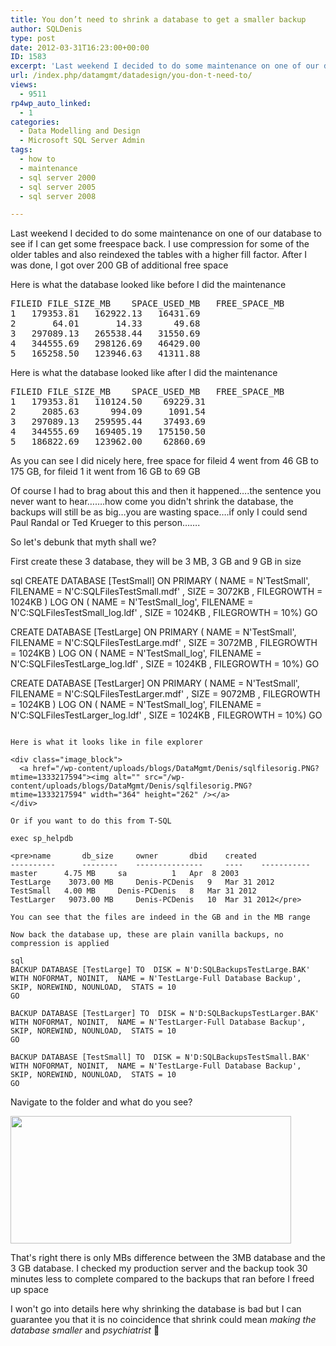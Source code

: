 ```yaml
---
title: You don’t need to shrink a database to get a smaller backup
author: SQLDenis
type: post
date: 2012-03-31T16:23:00+00:00
ID: 1583
excerpt: 'Last weekend I decided to do some maintenance on one of our database to see if I can get some freespace back. I use compression for some of the older tables and also reindexed the tables with a higher fill factor. After I was done, I got over 200 GB of&hellip;'
url: /index.php/datamgmt/datadesign/you-don-t-need-to/
views:
  - 9511
rp4wp_auto_linked:
  - 1
categories:
  - Data Modelling and Design
  - Microsoft SQL Server Admin
tags:
  - how to
  - maintenance
  - sql server 2000
  - sql server 2005
  - sql server 2008

---
```

Last weekend I decided to do some maintenance on one of our database to see if I can get some freespace back. I use compression for some of the older tables and also reindexed the tables with a higher fill factor. After I was done, I got over 200 GB of additional free space

Here is what the database looked like before I did the maintenance

<pre>FILEID	FILE_SIZE_MB	SPACE_USED_MB	FREE_SPACE_MB
1	179353.81	162922.13	16431.69
2	    64.01	    14.33	   49.68
3	297089.13	265538.44	31550.69
4	344555.69	298126.69	46429.00
5	165258.50	123946.63	41311.88</pre>

Here is what the database looked like after I did the maintenance

<pre>FILEID	FILE_SIZE_MB	SPACE_USED_MB	FREE_SPACE_MB
1	179353.81	110124.50	 69229.31
2	  2085.63	   994.09	  1091.54
3	297089.13	259595.44	 37493.69
4	344555.69	169405.19	175150.50
5	186822.69	123962.00	 62860.69</pre>

As you can see I did nicely here, free space for fileid 4 went from 46 GB to 175 GB, for fileid 1 it went from 16 GB to 69 GB

Of course I had to brag about this and then it happened….the sentence you never want to hear…….how come you didn't shrink the database, the backups will still be as big…you are wasting space….if only I could send Paul Randal or Ted Krueger to this person…….

So let's debunk that myth shall we?

First create these 3 database, they will be 3 MB, 3 GB and 9 GB in size

sql
CREATE DATABASE [TestSmall]
 ON  PRIMARY 
( NAME = N'TestSmall', FILENAME = N'C:SQLFilesTestSmall.mdf' , SIZE = 3072KB , FILEGROWTH = 1024KB )
 LOG ON 
( NAME = N'TestSmall_log', FILENAME = N'C:SQLFilesTestSmall_log.ldf' , SIZE = 1024KB , FILEGROWTH = 10%)
GO



CREATE DATABASE [TestLarge]
 ON  PRIMARY 
( NAME = N'TestSmall', FILENAME = N'C:SQLFilesTestLarge.mdf' , SIZE = 3072MB , FILEGROWTH = 1024KB )
 LOG ON 
( NAME = N'TestSmall_log', FILENAME = N'C:SQLFilesTestLarge_log.ldf' , SIZE = 1024KB , FILEGROWTH = 10%)
GO



CREATE DATABASE [TestLarger]
 ON  PRIMARY 
( NAME = N'TestSmall', FILENAME = N'C:SQLFilesTestLarger.mdf' , SIZE = 9072MB , FILEGROWTH = 1024KB )
 LOG ON 
( NAME = N'TestSmall_log', FILENAME = N'C:SQLFilesTestLarger_log.ldf' , SIZE = 1024KB , FILEGROWTH = 10%)
GO
```

Here is what it looks like in file explorer

<div class="image_block">
  <a href="/wp-content/uploads/blogs/DataMgmt/Denis/sqlfilesorig.PNG?mtime=1333217594"><img alt="" src="/wp-content/uploads/blogs/DataMgmt/Denis/sqlfilesorig.PNG?mtime=1333217594" width="364" height="262" /></a>
</div>

Or if you want to do this from T-SQL

exec sp_helpdb 

<pre>name		db_size	    owner		dbid	created	
----------      --------    ---------------     ----    -----------
master		4.75 MB	    sa			1	Apr  8 2003	
TestLarge    3073.00 MB	    Denis-PCDenis	9	Mar 31 2012	
TestSmall	4.00 MB	    Denis-PCDenis	8	Mar 31 2012	
TestLarger   9073.00 MB	    Denis-PCDenis	10	Mar 31 2012</pre>

You can see that the files are indeed in the GB and in the MB range

Now back the database up, these are plain vanilla backups, no compression is applied

sql
BACKUP DATABASE [TestLarge] TO  DISK = N'D:SQLBackupsTestLarge.BAK' 
WITH NOFORMAT, NOINIT,  NAME = N'TestLarge-Full Database Backup', SKIP, NOREWIND, NOUNLOAD,  STATS = 10
GO

BACKUP DATABASE [TestLarger] TO  DISK = N'D:SQLBackupsTestLarger.BAK' 
WITH NOFORMAT, NOINIT,  NAME = N'TestLarger-Full Database Backup', SKIP, NOREWIND, NOUNLOAD,  STATS = 10
GO

BACKUP DATABASE [TestSmall] TO  DISK = N'D:SQLBackupsTestSmall.BAK' 
WITH NOFORMAT, NOINIT,  NAME = N'TestLarge-Full Database Backup', SKIP, NOREWIND, NOUNLOAD,  STATS = 10
GO
```

Navigate to the folder and what do you see?

<div class="image_block">
  <a href="/wp-content/uploads/blogs/DataMgmt/Denis/sqlfiles.PNG?mtime=1333217577"><img alt="" src="/wp-content/uploads/blogs/DataMgmt/Denis/sqlfiles.PNG?mtime=1333217577" width="449" height="204" /></a>
</div>

That's right there is only MBs difference between the 3MB database and the 3 GB database. I checked my production server and the backup took 30 minutes less to complete compared to the backups that ran before I freed up space

I won't go into details here why shrinking the database is bad but I can guarantee you that it is no coincidence that shrink could mean _making the database smaller_ and _psychiatrist_ 🙂